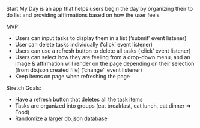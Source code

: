 Start My Day is an app that helps users begin the day by organizing their to do list and providing affirmations based on how the user feels.

MVP:
- Users can input tasks to display them in a list (‘submit’ event listener)
- User can delete tasks individually (‘click’ event listener)
- Users can use a refresh button to delete all tasks (‘click’ event listener)
- Users can select how they are feeling from a drop-down menu, and an image & affirmation will render on the page depending on their selection (from db.json created file) (‘change’’ event listener)
- Keep items on page when refreshing the page

Stretch Goals:
- Have a refresh button that deletes all the task items
- Tasks are organized into groups (eat breakfast, eat lunch, eat dinner => Food)
- Randomize a larger db.json database 
